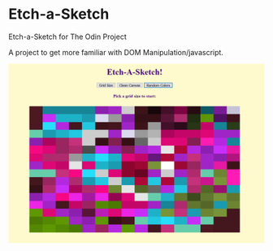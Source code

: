 # Etch-a-Sketch
Etch-a-Sketch for The Odin Project

A project to get more familiar with DOM Manipulation/javascript.

![](https://raw.githubusercontent.com/MarcoDSilva/Etch-a-Sketch/master/readmeImg.png "preview")
